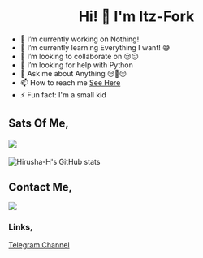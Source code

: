
# <center>Hi! 👋 I'm Itz-Fork</center>

- 🔭 I’m currently working on Nothing!
- 🌱 I’m currently learning Everything I want! 😅
- 👯 I’m looking to collaborate on 😒😑
- 🤔 I’m looking for help with Python
- 💬 Ask me about Anything 😒🤖😑
- 📫 How to reach me [See Here](https://github.com/Itz-fork#contact-me)
- ⚡ Fun fact: I'm a small kid


## Sats Of Me,

<h4 align="left"><img src="https://komarev.com/ghpvc/?username=Itz-fork&style=flat-square&color=39FF14"></h4>

![Hirusha-H's GitHub stats](https://github-readme-stats.vercel.app/api?username=Itz-fork&show_icons=true&theme=tokyonight)

## Contact Me,

<a href="https://t.me/Bruh_0x"><img src="https://img.shields.io/badge/Telegram-2CA5E0?style=for-the-badge&logo=telegram&logoColor=white"></a>
                                                                                                                                     

### Links,

[Telegram Channel](https://github)
